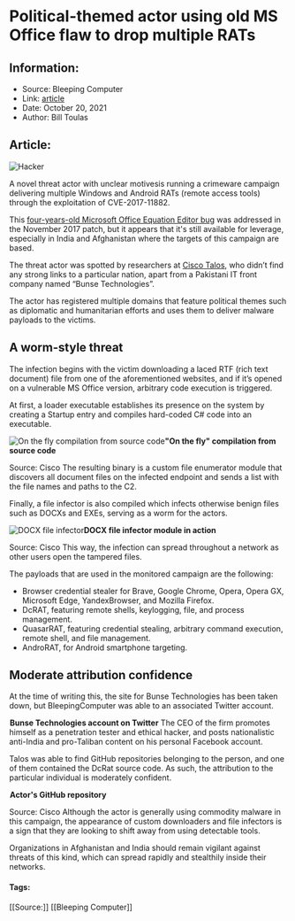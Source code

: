 # Political-themed actor using old MS Office flaw to drop multiple RATs
### 

## Information:
+ Source: Bleeping Computer
+ Link: [article](https://www.bleepingcomputer.com/news/security/political-themed-actor-using-old-ms-office-flaw-to-drop-multiple-rats/)
+ Date: October 20, 2021
+ Author: Bill Toulas


## Article:
![Hacker](https://www.bleepstatic.com/content/hl-images/2021/04/16/computer-hacker.jpg)


A novel threat actor with unclear motivesis running a crimeware campaign delivering multiple Windows and Android RATs (remote access tools) through the exploitation of CVE-2017-11882.


This [four-years-old Microsoft Office Equation Editor bug](https://www.bleepingcomputer.com/news/security/office-equation-editor-security-bug-runs-malicious-code-without-user-interaction/) was addressed in the November 2017 patch, but it appears that it's still available for leverage, especially in India and Afghanistan where the targets of this campaign are based.


The threat actor was spotted by researchers at [Cisco Talos](https://blog.talosintelligence.com/2021/10/crimeware-targets-afghanistan-india.html), who didn’t find any strong links to a particular nation, apart from a Pakistani IT front company named “Bunse Technologies”.


The actor has registered multiple domains that feature political themes such as diplomatic and humanitarian efforts and uses them to deliver malware payloads to the victims.


A worm-style threat
-------------------


The infection begins with the victim downloading a laced RTF (rich text document) file from one of the aforementioned websites, and if it’s opened on a vulnerable MS Office version, arbitrary code execution is triggered.


At first, a loader executable establishes its presence on the system by creating a Startup entry and compiles hard-coded C# code into an executable.



![On the fly compilation from source code](https://www.bleepstatic.com/images/news/u/1220909/Code%20and%20Details/code%20compilation.png)**"On the fly" compilation from source code**  

Source: Cisco
The resulting binary is a custom file enumerator module that discovers all document files on the infected endpoint and sends a list with the file names and paths to the C2.


Finally, a file infector is also compiled which infects otherwise benign files such as DOCXs and EXEs, serving as a worm for the actors.



![DOCX file infector](https://www.bleepstatic.com/images/news/u/1220909/Code%20and%20Details/docx_infector.png)**DOCX file infector module in action**  

Source: Cisco
This way, the infection can spread throughout a network as other users open the tampered files.


The payloads that are used in the monitored campaign are the following:


* Browser credential stealer for Brave, Google Chrome, Opera, Opera GX, Microsoft Edge, YandexBrowser, and Mozilla Firefox.
* DcRAT, featuring remote shells, keylogging, file, and process management.
* QuasarRAT, featuring credential stealing, arbitrary command execution, remote shell, and file management.
* AndroRAT, for Android smartphone targeting.


Moderate attribution confidence
-------------------------------


At the time of writing this, the site for Bunse Technologies has been taken down, but BleepingComputer was able to an associated Twitter account.



![Bunse Technologies account on Twitter](data:image/gif;base64,R0lGODlhAQABAAAAACH5BAEKAAEALAAAAAABAAEAAAICTAEAOw==)**Bunse Technologies account on Twitter**
The CEO of the firm promotes himself as a penetration tester and ethical hacker, and posts nationalistic anti-India and pro-Taliban content on his personal Facebook account.


Talos was able to find GitHub repositories belonging to the person, and one of them contained the DcRat source code. As such, the attribution to the particular individual is moderately confident.



![GitHub repository](data:image/gif;base64,R0lGODlhAQABAAAAACH5BAEKAAEALAAAAAABAAEAAAICTAEAOw==)**Actor's GitHub repository**  

Source: Cisco
Although the actor is generally using commodity malware in this campaign, the appearance of custom downloaders and file infectors is a sign that they are looking to shift away from using detectable tools.


Organizations in Afghanistan and India should remain vigilant against threats of this kind, which can spread rapidly and stealthily inside their networks.




#### Tags:
[[Source:]] [[Bleeping Computer]]
